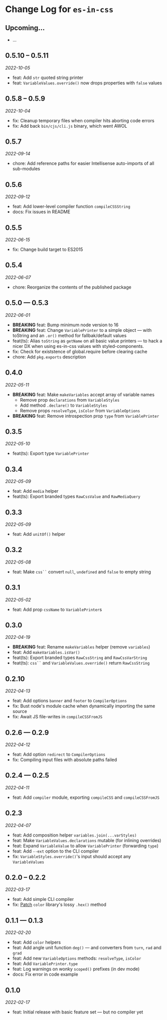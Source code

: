# Change Log for `es-in-css`

## Upcoming...

- ... <!-- Add new lines here. -->

## 0.5.10 – 0.5.11

_2022-10-05_

- feat: Add `str` quoted string printer
- feat: `VariableValues.override()` now drops properties with `false` values

## 0.5.8 – 0.5.9

_2022-10-04_

- fix: Cleanup temporary files when compiler hits aborting code errors
- fix: Add back `bin/cjs/cli.js` binary, which went AWOL

## 0.5.7

_2022-09-14_

- chore: Add reference paths for easier Intellisense auto-imports of all
  sub-modules

## 0.5.6

_2022-09-12_

- feat: Add lower-level compiler function `compileCSSString`
- docs: Fix issues in README

## 0.5.5

_2022-06-15_

- fix: Change build target to ES2015

## 0.5.4

_2022-06-07_

- chore: Reorganize the contents of the published package

## 0.5.0 — 0.5.3

_2022-06-01_

- **BREAKING** feat: Bump minimum node version to 16
- **BREAKING** feat: Change `VariablePrinter` to a simple object — with
  toString and an `.or()` method for fallbak/default values
- feat(ts): Alias `toString` as `getName` on all basic value printers — to
  hack a nicer DX when using es-in-css values with styled-components.
- fix: Check for existstence of global.require before clearing cache
- chore: Add `pkg.exports` description

## 0.4.0

_2022-05-11_

- **BREAKING** feat: Make `makeVariables` accept array of variable names
  - Remove prop `declarations` from `VariableStyles`
  - Add method `.declare()` to `VariableStyles`
  - Remove props `resolveType`, `isColor` from `VariableOptions`
- **BREAKING** feat: Remove introspection prop `type` from `VariablePrinter`

## 0.3.5

_2022-05-10_

- feat(ts): Export type `VariablePrinter`

## 0.3.4

_2022-05-09_

- feat: Add `media` helper
- feat(ts): Export branded types `RawCssValue` and `RawMediaQuery`

## 0.3.3

_2022-05-09_

- feat: Add `unitOf()` helper

## 0.3.2

_2022-05-08_

- feat: Make ` css`` ` convert `null`, `undefined` and `false` to empty string

## 0.3.1

_2022-05-02_

- feat: Add prop `cssName` to `VariablePrinter`s

## 0.3.0

_2022-04-19_

- **BREAKING** feat: Rename `makeVariables` helper (remove `variables`)
- feat: Add `makeVariables.isVar()`
- feat(ts): Export branded types `RawCssString` and `RawCssVarString`
- feat(ts): ` css`` ` and `VariableValues.override()` return `RawCssString`

## 0.2.10

_2022-04-13_

- feat: Add options `banner` and `footer` to `CompilerOptions`
- fix: Bust node's module cache when dynamically importing the same source
- fix: Await JS file-writes in `compileCSSFromJS`

## 0.2.6 — 0.2.9

_2022-04-12_

- feat: Add option `redirect` to `CompilerOptions`
- fix: Compiling input files with absolute paths failed

## 0.2.4 — 0.2.5

_2022-04-11_

- feat: Add `compiler` module, exporting `compileCSS` and `compileCSSFromJS`

## 0.2.3

_2022-04-07_

- feat: Add composition helper `variables.join(...varStyles)`
- feat: Make `VariableValues.declarations` mutable (for inlining overrides)
- feat: Expand `VariableValue` to allow `VariablePrinter` (forwarding `type`)
- feat: Add `--ext` option to the CLI compiler
- fix: `VariableStyles.override()`'s input should accept any `VariableValues`

## 0.2.0 – 0.2.2

_2022-03-17_

- feat: Add simple CLI compiler
- fix: [Patch](https://github.com/maranomynet/es-in-css/commit/56b9dd0a)
  `color` library's lossy `.hex()` method

## 0.1.1 — 0.1.3

_2022-02-20_

- feat: Add `color` helpers
- feat: Add angle unit function `deg()` — and converters from `turn`, `rad`
  and `grad`
- feat: Add new `VariableOptions` methods: `resolveType`, `isColor`
- feat: Add `VariablePrinter.type`
- feat: Log warnings on wonky `scoped()` prefixes (in dev mode)
- docs: Fix error in code example

## 0.1.0

_2022-02-17_

- feat: Initial release with basic feature set — but no compiler yet

